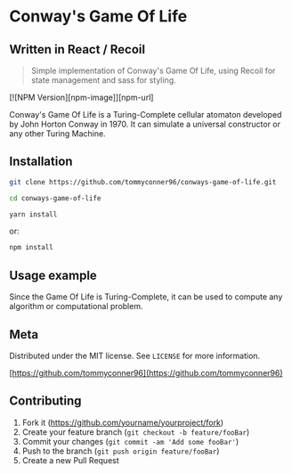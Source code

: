 # Conway's Game Of Life
## Written in React / Recoil
> Simple implementation of Conway's Game Of Life, using Recoil for state management and sass for styling.

[![NPM Version][npm-image]][npm-url]

Conway's Game Of Life is a Turing-Complete cellular atomaton developed by John Horton Conway in 1970. It can simulate a universal constructor or any other Turing Machine. 

## Installation

```sh
git clone https://github.com/tommyconner96/conways-game-of-life.git
```
```sh
cd conways-game-of-life
```
```sh
yarn install
```
or:
```sh
npm install
```

## Usage example

Since the Game Of Life is Turing-Complete, it can be used to compute any algorithm or computational problem. 

## Meta

Distributed under the MIT license. See ``LICENSE`` for more information.

[https://github.com/tommyconner96](https://github.com/tommyconner96)

## Contributing

1. Fork it (<https://github.com/yourname/yourproject/fork>)
2. Create your feature branch (`git checkout -b feature/fooBar`)
3. Commit your changes (`git commit -am 'Add some fooBar'`)
4. Push to the branch (`git push origin feature/fooBar`)
5. Create a new Pull Request
